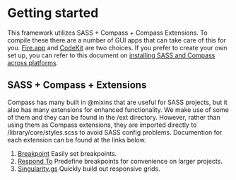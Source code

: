 # Getting started

This framework utilizes SASS + Compass + Compass Extensions. To compile these there are a number of GUI apps that can take care of this for you. [Fire.app](http://fireapp.handlino.com/) and [CodeKit](http://incident57.com/codekit/) are two choices. If you prefer to create your own set up, you can refer to this document on [installing SASS and Compass across platforms](http://snugug.com/musings/installing-sass-and-compass-across-all-platform).

## SASS + Compass + Extensions

Compass has many built in @mixins that are useful for SASS projects, but it also has many extensions for enhanced functionality. We make use of some of them and they can be found in the /ext directory. However, rather than using them as Compass extensions, they are imported directly to /library/core/styles.scss to avoid SASS config problems. Documention for each extension can be found at the links below.

1. [Breakpoint](http://breakpoint-sass.com/#get_started)
	Easily set breakpoints.
2. [Respond To](https://github.com/Snugug/respond-to)
	Predefine breakpoints for convenience on larger projects.
3. [Singularity.gs](https://github.com/Team-Sass/Singularity)
	Quickly build out responsive grids.